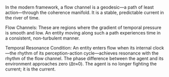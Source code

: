 In the modern framework, a flow channel is a geodesic—a path of least action—through the coherence manifold. It is a stable, predictable current in the river of time.

Flow Channels: These are regions where the gradient of temporal pressure is smooth and low. An entity moving along such a path experiences time in a consistent, non-turbulent manner.

Temporal Resonance Condition: An entity enters flow when its internal clock—the rhythm of its perception-action cycle—achieves resonance with the rhythm of the flow channel. The phase difference between the agent and its environment approaches zero (Δτ≈0). The agent is no longer fighting the current; it is the current.